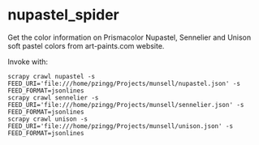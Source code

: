 # nupastel_spider

Get the color information on Prismacolor Nupastel, Sennelier and Unison soft pastel
colors from art-paints.com website.

Invoke with:

```
scrapy crawl nupastel -s FEED_URI='file:///home/pzingg/Projects/munsell/nupastel.json' -s FEED_FORMAT=jsonlines
scrapy crawl sennelier -s FEED_URI='file:///home/pzingg/Projects/munsell/sennelier.json' -s FEED_FORMAT=jsonlines
scrapy crawl unison -s FEED_URI='file:///home/pzingg/Projects/munsell/unison.json' -s FEED_FORMAT=jsonlines
```
